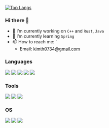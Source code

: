 [![Top Langs](https://github-readme-stats.vercel.app/api/top-langs/?username=altair823&langs_count=8)](https://github.com/anuraghazra/github-readme-stats)


### Hi there 👋

- 🔭 I’m currently working on `C++` and `Rust`, `Java`
- 🌱 I’m currently learning `Spring`
- 📫 How to reach me: `
    - Email: kimth0734@gmail.com



### Languages 

<div align="left">
<img src="https://img.shields.io/badge/C-A8B9CC?style=flat&logo=&logoColor=white"/>
<img src="https://img.shields.io/badge/C++-00599C?style=flat&logo=cplusplus&logoColor=white"/>
<img src="https://img.shields.io/badge/Java-007396?style=flat&logoColor=white"/>
<img src="https://img.shields.io/badge/Python-3776AB?style=flat&logo=Python&logoColor=white"/>
<img src="https://img.shields.io/badge/rust-000000?style=flat&logo=rust&logoColor=white"/>
</div>


### Tools

<div align="left">
<img src="https://img.shields.io/badge/Visual Studio-5C2D91?style=flat&logo=visualstudio&logoColor=white"/>
<img src="https://img.shields.io/badge/Visual Studio Code-007ACC?style=flat&logo=visualstudiocode&logoColor=white"/>
<img src="https://img.shields.io/badge/IntelliJ IDEA-000000?style=flat&logo=intellijidea&logoColor=white"/>
</div>


### OS

<div align="left">
<img src="https://img.shields.io/badge/Windows-0078D6?style=flat&logo=windows&logoColor=white"/>
<img src="https://img.shields.io/badge/macos-000000?style=flat&logo=macos&logoColor=white"/>
<img src="https://img.shields.io/badge/Linux-FCC624?style=flat&logo=linux&logoColor=white"/>
</div>

